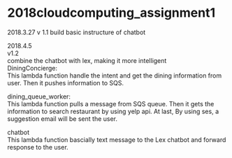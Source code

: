# 2018cloudcomputing_assignment1
2018.3.27
v 1.1
build basic instructure of chatbot

2018.4.5  
v1.2  
combine the chatbot with lex, making it more intelligent  
DiningConcierge:  
This lambda function handle the intent and get the dining information from user. Then it pushes information to SQS.  

dining_queue_worker:  
This lambda function pulls a message from SQS queue. Then it gets the information to search restaurant by using yelp api. At last, By using ses, a suggestion email will be sent the user.  

chatbot  
This lambda function bascially text message to the Lex chatbot and forward response to the user.  


